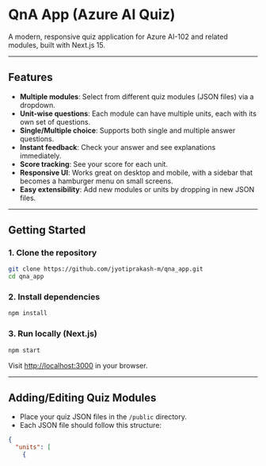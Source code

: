 # QnA App (Azure AI Quiz)

A modern, responsive quiz application for Azure AI-102 and related modules, built with Next.js 15.

---

## Features

- **Multiple modules**: Select from different quiz modules (JSON files) via a dropdown.
- **Unit-wise questions**: Each module can have multiple units, each with its own set of questions.
- **Single/Multiple choice**: Supports both single and multiple answer questions.
- **Instant feedback**: Check your answer and see explanations immediately.
- **Score tracking**: See your score for each unit.
- **Responsive UI**: Works great on desktop and mobile, with a sidebar that becomes a hamburger menu on small screens.
- **Easy extensibility**: Add new modules or units by dropping in new JSON files.

---

## Getting Started

### 1. Clone the repository

```sh
git clone https://github.com/jyotiprakash-m/qna_app.git
cd qna_app
```

### 2. Install dependencies

```sh
npm install
```

### 3. Run locally (Next.js)

```sh
npm start
```

Visit [http://localhost:3000](http://localhost:3000) in your browser.

---

## Adding/Editing Quiz Modules

- Place your quiz JSON files in the `/public` directory.
- Each JSON file should follow this structure:

```json
{
  "units": [
    {

```
